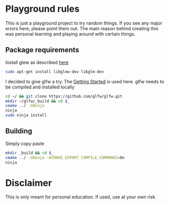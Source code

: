 # Playground rules

This is just a playground project to try random things.
If you see any major errors here, please point them out.
The main reason behind creating this was personal learning and playing around with certain things.

## Package requirements
Install glew as described [here](https://en.wikibooks.org/wiki/OpenGL_Programming/Installation/Linux#OpenGL_Installation_on_Linux)
```bash
sudo apt-get install libglew-dev libglm-dev
```

I decided to give glfw a try. The [Getting Started](http://www.glfw.org/docs/latest/quick_guide.html) is used here.
glfw needs to be compiled and installed locally
```bash
cd ~/ && git clone https://github.com/glfw/glfw.git
mkdir ~/glfw/_build && cd $_
cmake ../ -GNinja
ninja
sudo ninja install
```

## Building
Simply copy paste

```bash
mkdir _build && cd $_
cmake ../ -GNinja -DCMAKE_EXPORT_COMPILE_COMMANDS=On
ninja
```

# Disclaimer
This is only meant for personal education.
If used, use at your own risk.
